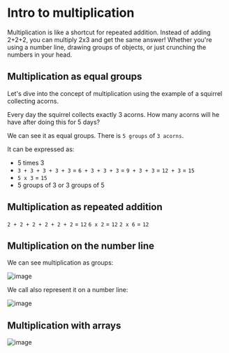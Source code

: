 # Intro to multiplication

Multiplication is like a shortcut for repeated addition. Instead of adding 2+2+2, you can multiply 2x3 and get the same answer! Whether you're using a number line, drawing groups of objects, or just crunching the numbers in your head.

## Multiplication as equal groups

Let's dive into the concept of multiplication using the example of a squirrel collecting acorns.

Every day the squirrel collects exactly 3 acorns. How many acorns will he have after doing this for 5 days?

We can see it as equal groups. There is `5 groups` of `3 acorns`.

It can be expressed as:
- 5 times 3
- `3 + 3 + 3 + 3 + 3` = `6 + 3 + 3 + 3` = `9 + 3 + 3` = `12 + 3` = `15`
- `5 x 3` = `15`
- 5 groups of 3 or 3 groups of 5

## Multiplication as repeated addition

`2 + 2 + 2 + 2 + 2 + 2` = `12`
`6 x 2` = `12`
`2 x 6` = `12`

## Multiplication on the number line

We can see multiplication as groups:

![image](https://github.com/user-attachments/assets/baa55bce-a165-4cc6-8bf9-032f45905c21)

We call also represent it on a number line:

![image](https://github.com/user-attachments/assets/b36c0b17-78cc-49a5-a8da-1a19ad25c65a)

## Multiplication with arrays

![image](https://github.com/user-attachments/assets/6f7dbc63-3b90-468c-bb43-b5ec320d3e4d)


